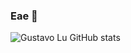 ### Eae 👋

![Gustavo Lu GitHub stats](https://github-readme-stats.vercel.app/api?username=Gustavo-Lu&show_icons=true&theme=radical)
